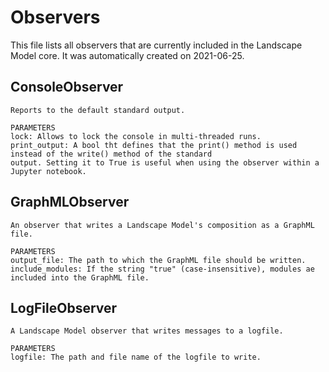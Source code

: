 # Observers
This file lists all observers that are currently included in the Landscape Model core.
It was automatically created on 2021-06-25.


## ConsoleObserver
    Reports to the default standard output.

    PARAMETERS
    lock: Allows to lock the console in multi-threaded runs.
    print_output: A bool tht defines that the print() method is used instead of the write() method of the standard
    output. Setting it to True is useful when using the observer within a Jupyter notebook.
    

## GraphMLObserver
    An observer that writes a Landscape Model's composition as a GraphML file.

    PARAMETERS
    output_file: The path to which the GraphML file should be written.
    include_modules: If the string "true" (case-insensitive), modules ae included into the GraphML file.
    

## LogFileObserver
    A Landscape Model observer that writes messages to a logfile.

    PARAMETERS
    logfile: The path and file name of the logfile to write.
    